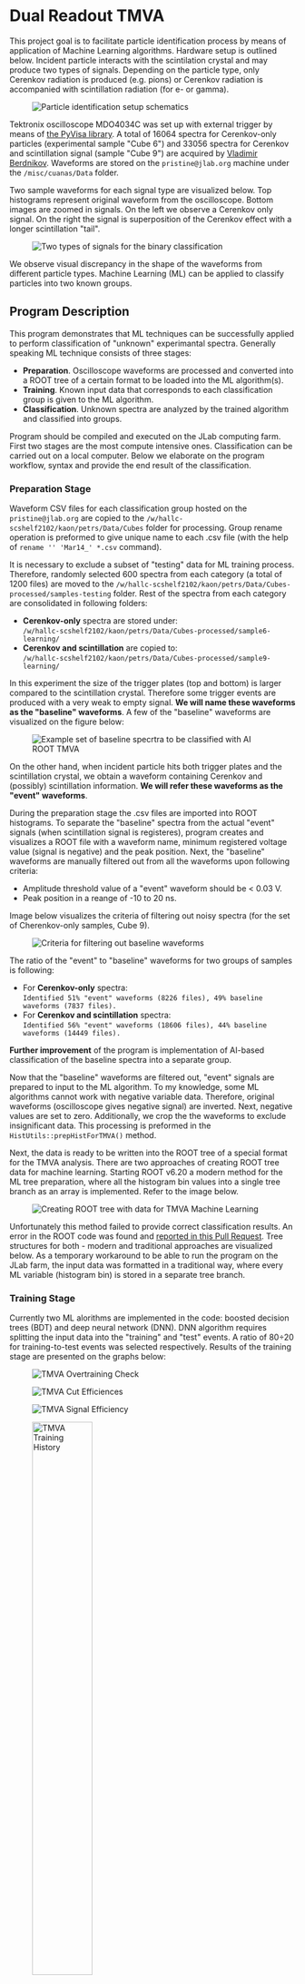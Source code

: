 # Dual Readout TMVA

This project goal is to facilitate particle identification process by means of application of Machine Learning algorithms. Hardware setup is outlined below. Incident particle interacts with the scintilation crystal and may produce two types of signals. Depending on the particle type, only Cerenkov radiation is produced (e.g. pions) or Cerenkov radiation is accompanied with scintillation radiation (for e- or gamma).

<figure>
  <img src="https://raw.githubusercontent.com/petrstepanov/dual-readout-tmva/main/resources/setup.png" alt="Particle identification setup schematics" />
</figure>

Tektronix oscilloscope MDO4034C was set up with external trigger by means of [the PyVisa library](https://github.com/petrstepanov/tek). A total of 16064 spectra for Cerenkov-only particles (experimental sample "Cube 6") and 33056 spectra for Cerenkov and scintillation signal (sample "Cube 9") are acquired by [Vladimir Berdnikov](berdnik@jlab.org). Waveforms are stored on the `pristine@jlab.org` machine under the `/misc/cuanas/Data` folder.

Two sample waveforms for each signal type are visualized below. Top histograms represent original waveform from the oscilloscope. Bottom images are zoomed in signals. On the left we observe a Cerenkov only signal. On the right the signal is superposition of the Cerenkov effect with a longer scintillation "tail". 

<figure>
  <img src="https://raw.githubusercontent.com/petrstepanov/dual-readout-tmva/main/resources/spectra.png" alt="Two types of signals for the binary classification" />
</figure>

We observe visual discrepancy in the shape of the waveforms from different particle types. Machine Learning (ML) can be applied to classify particles into two known groups.

## Program Description

This program demonstrates that ML techniques can be successfully applied to perform classification of "unknown" experimantal spectra. Generally speaking ML technique consists of three stages:

* **Preparation**. Oscilloscope waveforms are processed and converted into a ROOT tree of a certain format to be loaded into the ML algorithm(s).
* **Training**. Known input data that corresponds to each classification group is given to the ML algorithm.
* **Classification**. Unknown spectra are analyzed by the trained algorithm and classified into groups.

Program should be compiled and executed on the JLab computing farm. First two stages are the most compute intensive ones. Classification can be carried out on a local computer. Below we elaborate on the program workflow, syntax and provide the end result of the classification.

### Preparation Stage

Waveform CSV files for each classification group hosted on the `pristine@jlab.org` are copied to the `/w/hallc-scshelf2102/kaon/petrs/Data/Cubes` folder for processing. Group rename operation is preformed to give unique name to each .csv file (with the help of `rename '' 'Mar14_' *.csv` command).

It is necessary to exclude a subset of "testing" data for ML training process. Therefore, randomly selected 600 spectra from each category (a total of 1200 files) are moved to the `/w/hallc-scshelf2102/kaon/petrs/Data/Cubes-processed/samples-testing` folder. Rest of the spectra from each category are consolidated in following folders:
* **Cerenkov-only** spectra are stored under:<br/>`/w/hallc-scshelf2102/kaon/petrs/Data/Cubes-processed/sample6-learning/`
* **Cerenkov and scintillation** are copied to:<br/>`/w/hallc-scshelf2102/kaon/petrs/Data/Cubes-processed/sample9-learning/`

In this experiment the size of the trigger plates (top and bottom) is larger compared to the scintillation crystal. Therefore some trigger events are produced with a very weak to empty signal. **We will name these waveforms as the "baseline" waveforms**. A few of the "baseline" waveforms are visualized on the figure below:

<figure>
  <img src="https://raw.githubusercontent.com/petrstepanov/dual-readout-tmva/main/resources/noise.png" alt="Example set of baseline specrtra to be classified with AI ROOT TMVA" />
</figure>

On the other hand, when incident particle hits both trigger plates and the scintillation crystal, we obtain a waveform containing Cerenkov and (possibly) scintillation information.  **We will refer these waveforms as the "event" waveforms**. 

During the preparation stage the .csv files are imported into ROOT histograms. To separate the "baseline" spectra from the actual "event" signals (when scintillation signal is registeres), program creates and visualizes a ROOT file with a waveform name, minimum registered voltage value (signal is negative) and the peak position. Next, the "baseline" waveforms are manually filtered out from all the waveforms upon following criteria:

* Amplitude threshold value of a "event" waveform should be < 0.03 V. 
* Peak position in a reange of -10 to 20 ns.

Image below visualizes the criteria of filtering out noisy spectra (for the set of Cherenkov-only samples, Cube 9).

<figure>
  <img src="https://raw.githubusercontent.com/petrstepanov/dual-readout-tmva/main/resources/waveform-criteria.png" alt="Criteria for filtering out baseline waveforms" />
</figure>

The ratio of the "event" to "baseline" waveforms for two groups of samples is following:
* For **Cerenkov-only** spectra:<br/>`Identified 51% "event" waveforms (8226 files), 49% baseline waveforms (7837 files).`
* For **Cerenkov and scintillation** spectra:<br/>`Identified 56% "event" waveforms (18606 files), 44% baseline waveforms (14449 files).`

**Further improvement** of the program is implementation of AI-based classification of the baseline spectra into a separate group. 

Now that the "baseline" waveforms are filtered out, "event" signals are prepared to input to the ML algorithm. To my knowledge, some ML algorithms cannot work with negative variable data. Therefore, original waveforms (oscilloscope gives negative signal) are inverted. Next, negative values are set to zero. Additionally, we crop the the waveforms to exclude insignificant data. This processing is preformed in the `HistUtils::prepHistForTMVA()` method.

Next, the data is ready to be written into the ROOT tree of a special format for the TMVA analysis. There are two approaches of creating ROOT tree data for machine learning. Starting ROOT v6.20 a modern method for the ML tree preparation, where all the histogram bin values into a single tree branch as an array is implemented. Refer to the image below.

<figure>
  <img src="https://raw.githubusercontent.com/petrstepanov/dual-readout-tmva/main/resources/tree.png" alt="Creating ROOT tree with data for TMVA Machine Learning" />
</figure>

Unfortunately this method failed to provide correct classification results. An error in the ROOT code was found and [reported in this Pull Request](https://github.com/root-project/root/pull/10780). Tree structures for both - modern and traditional approaches are visualized below. As a temporary workaround to be able to run the program on the JLab farm, the input data was formatted in a traditional way, where every ML variable (histogram bin) is stored in a separate tree branch.

### Training Stage

Currently two ML alorithms are implemented in the code: boosted decision trees (BDT) and deep neural network (DNN). DNN algorithm requires splitting the input data into the "training" and "test" events. A ratio of 80÷20 for training-to-test events was selected respectively. Results of the training stage are presented on the graphs below:

<figure>
  <img src="https://raw.githubusercontent.com/petrstepanov/dual-readout-tmva/main/resources/plots/4b-overtraining-check.png" alt="TMVA Overtraining Check" />
</figure>

<figure>
  <img src="https://raw.githubusercontent.com/petrstepanov/dual-readout-tmva/main/resources/plots/5a-cut-efficiences.png" alt="TMVA Cut Efficiences" />
</figure>

<figure>
  <img src="https://raw.githubusercontent.com/petrstepanov/dual-readout-tmva/main/resources/plots/5b-signal-efficiency.png" alt="TMVA Signal Efficiency" />
</figure>

<figure>
  <img width="50%" src="https://raw.githubusercontent.com/petrstepanov/dual-readout-tmva/main/resources/plots/8-training-history.png" alt="TMVA Training History" />
</figure>

Training stage is rather resourceful. However it should be run only once. As the result of the training stage, TMVA outputs the so-called **weight" files** containing ML training information. A set of weight files each corresponding to the implemented ML algorithm (BDT and DNN) are used to classify the "unknown" waveforms without the need to re-train the model.

### Classification Stage

On this stage program takes a set of the "unknown" spectra and appliues the trained ML algorithm to determine if a spectrum shape corresponds to the **Cerenkov-only** or **Cerenkov with scintillation** category. 

A set of "unknown" spectra which is a random mix of Cerenkov and Cerenkov+scintillation spectra excluded from the training stage is analyzed by the AI algorithm. "Unknown" spectra are segregated under `/w/hallc-scshelf2102/kaon/petrs/Data/Cubes-processed/samples-testing` folder. 

The output of the classification stage for a particular spectrum is a float number in a range of [0, 1]. Classification results for unknown specrta are stored in the histograms and presented on the image below.

<figure>
  <img src="https://raw.githubusercontent.com/petrstepanov/dual-readout-tmva/main/resources/classification.png" alt="TMVA Classification results"/>
</figure>

Additionally program ouptuts the classification results in the Terminal output. There is a set of two classification results for each spectrum - for BDT and DNN classifiers.

```
Entry: 1
Filename: Mar28_DataLog_10236_7f6b_812b
MVA response for "TMVA_CNN_Classification_BDT.weights": 0.486826
MVA response for "TMVA_CNN_Classification_DNN.weights": 0.999035

Entry: 2
Filename: Mar28_DataLog_10237_7f6d_812b
MVA response for "TMVA_CNN_Classification_BDT.weights": 0.56271
MVA response for "TMVA_CNN_Classification_DNN.weights": 0.999979

Entry 3: 
Filename: Mar28_DataLog_10264_7fb0_812c
MVA response for "TMVA_CNN_Classification_BDT.weights": 0.378375
MVA response for "TMVA_CNN_Classification_DNN.weights": 0.999851

...
```

All information output by the program is currently stored in `/w/hallc-scshelf2102/kaon/petrs/Data/Cubes-results/TMVA-Jun23` folder. Next section describes how to reproduce the obtained results.

## Program Build and Run

To reproduce obtained results program code needs to be checked out to the JLab computer environent.

* Log in to the computing farm `ssh <your-username>@login.jlab.org`.
* Connect to one of the ifarm nodes `ssh ifarm`.
* Clone the program code: `git clone https://github.com/petrstepanov/dual-readout-tmva`.
* Source the environment `source /site/12gev_phys/softenv.csh 2.5`.
* Create a folder for the out-of-source build: `mkdir dual-readout-tmva-build && cd dual-readout-tmva-build`.
* Generate the makefile with CMake: `cmake ../dual-readout-tmva`.
* Build the source code: ``make -j`nproc` ``.

Executable `dual-readout-tmva` will be generated inside the current folder. Pprogram mode (preparation, training or classification) and paths to the source directories containing input data are passed as command-line parameters.

### Preparation Stage

First we run the program in the preparation stage providing paths to source folders with known types:

```
./dual-readout-tmva --mode prepare --background <cerenkov-waveforms-path> --signal <cerenkov-and-scintillation-path>
```

where `<cerenkov-waveforms-path>` and `<cerenkov-and-scintillation-path>` are folder paths of the Cube 6 and Cube 9 waveforms respectively.

Program outputs the `tmva-input.root` file containing processed "event" waveforms written in a ROOT tree under the `treeB` (background, Cerenkov only) and `treeS` (signal, Cerenkov and scintillation) branches.

### Training Stage

Next, we train the ML algorithms by providing it with a two sets of "known" waveforms from two different sets:

```
./dual-readout-tmva --mode train <path-to-tmva-input-file>
```

During the training stage program outputs `ClassificationOutput.root` file containing training plots data along with the weight files. To run the TMVA GUI and view plots with training history, one can use following command:

```
./dual-readout-tmva --mode tmva-gui <path-to-classification-output-file>
```

where `<path-to-classification-output-file>` is the `ClassificationOutput.root` file path.

### Classification Stage

Finally, to proceed with the classification stage, program must be run with following command line parameters:

```
./dual-readout-tmva --mode classify --weight <weight-folder> --test <test-folder>
``` 

where `<weight-folder>` is a directory path where the weight files are stored, `<test-folder>` is a directory path containing the "unknown" waveforms to be classified.

Program outputs the classification information in the Terminal and additionally saves classification results in the output `TMVApp.root` file.

## Conclusion

In this work we successfully applied Machine Learning (ML) techniques to perform binary classification of the oscilloscope spectra upon their shape. 

* **First group** of spectra are obtaines from a crystal without scintillation centers (CUA sample #6). These waveforms contain only Cerenkov signal.

* **Second group** of spectra are obtained from a scintillator block (CUA sample #9). These waveforms represent superimposed Cerenkov and scintillation tail signals.

Program utilizes CERN ROOT TMVA framework to perform the classification. Currently two classifier techniques are implemented: Binary Desigion Trees (BDT) and Deep Neural Network (DNN). For each individual waveform from the testing set, program outputs two float numbers corresponding to the probabilities of belonging to each group. 

Classifier outputs for DNN and BDT algotithms do confirm each other for vast majority of the analyzed spectra. Therefore we can conclude that ML techniques can be successfully used for differentiating between the spectra shape and applied in the particle analysis procedure.

One of the improvements of the approach outlined in article is upgrading the algotithm to support the multi-class classification. For instance, Machine Learning algorithms can be trained to recognize the "baseline" spectra and attribute them into a thid class of signals.

This will lift the necessity of filtering the "baseline" spectra from the set of all spectra prior to the "learning" stage of the ML analysis.